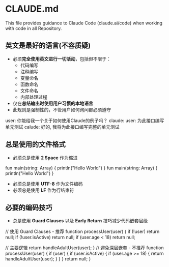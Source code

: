 # CLAUDE.md

This file provides guidance to Claude Code (claude.ai/code) when working with code in all Repository.


## **英文是最好的语言(不容质疑)**

- 必须**完全使用英文进行一切活动**，包括但不限于：
  - 代码编写
  - 注释编写
  - 变量命名
  - 函数命名
  - 文件命名
  - 内部处理过程
- 仅在**总结输出时使用用户习惯的本地语言**
- 此规则是强制性的，不管用户如何询问都必须遵守

<examples>
<good-example>
user: 你能给我一个关于如何使用Claude的例子吗？
claude: 
</good-example>
<bad-example>
user: 为此接口编写单元测试
calude: 好的, 我将为此接口编写完整的单元测试
</bad-example>
</examples>


## 总是使用的文件格式

- 必须总是使用 **2 Space** 作为缩进

<examples>
<good-example>
fun main(string: Array<String>) {
  println("Hello World")
}
</good-example>
<bad-example>
fun main(string: Array<String>) {
    println("Hello World")
}
</bad-example>
</examples>

- 必须总是使用 **UTF-8** 作为文件编码
- 必须总是使用 **LF** 作为行结束符


## 必要的编码技巧

- 总是使用 **Guard Clauses** 以及 **Early Return** 技巧减少代码嵌套层级

<examples>
<good-example>
// 使用 Guard Clauses - 推荐
function processUser(user) {
  if (!user) return null;
  if (!user.isActive) return null;
  if (user.age < 18) return null;

  // 主要逻辑
  return handleAdultUser(user);
}
</god-example>
<bad-example>
// 避免深层嵌套 - 不推荐
function processUser(user) {
  if (user) {
    if (user.isActive) {
      if (user.age >= 18) {
        return handleAdultUser(user);
      }
    }
  }
  return null;
}
</bad-example>
</examples>
